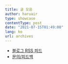 ```yaml
---
title: 글 모음
author: haruair
type: showcase
contentType: post
date: "2021-07-15T01:49:00"
lang: ko
url: archives
---
```


- [블로그 RSS 피드](https://edykim.com/ko/feed.xml)
- [문의/피드백](https://github.com/edykim/edykim.com/issues/new)

